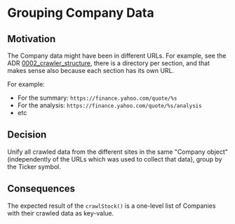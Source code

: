 # Grouping Company Data

## Motivation

The Company data might have been in different URLs. For example, see the 
ADR [0002_crawler_structure](0002_crawler_structure.md), there is a directory per section, 
and that makes sense also because each section has its own URL. 

For example:

- For the summary: `https://finance.yahoo.com/quote/%s`
- For the analysis: `https://finance.yahoo.com/quote/%s/analysis`
- etc

## Decision

Unify all crawled data from the different sites in the same "Company object" (independently of the URLs which was used to collect that data),
group by the Ticker symbol.

## Consequences

The expected result of the `crawlStock()` is a one-level list of Companies with their crawled data as key-value.
